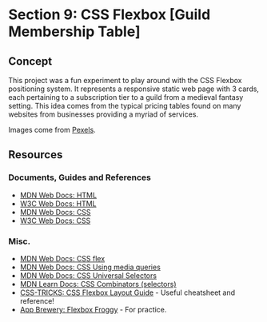 # Section 9: CSS Flexbox [Guild Membership Table]

## Concept

This project was a fun experiment to play around with the CSS Flexbox positioning system. It represents a responsive static web page with 3 cards, each pertaining to a subscription tier to a guild from a medieval fantasy setting. This idea comes from the typical pricing tables found on many websites from businesses providing a myriad of services.

Images come from [Pexels](https://www.pexels.com/pt-br/).

## Resources

### Documents, Guides and References

- [MDN Web Docs: HTML](https://developer.mozilla.org/en-US/docs/Web/HTML)
- [W3C Web Docs: HTML](https://www.w3schools.com/html/default.asp)
- [MDN Web Docs: CSS](https://developer.mozilla.org/en-US/docs/Web/CSS)
- [W3C Web Docs: CSS](https://www.w3schools.com/w3css/default.asp)

### Misc.

- [MDN Web Docs: CSS flex](https://developer.mozilla.org/en-US/docs/Web/CSS/flex)
- [MDN Web Docs: CSS Using media queries](https://developer.mozilla.org/en-US/docs/Web/CSS/CSS_media_queries/Using_media_queries)
- [MDN Web Docs: CSS Universal Selectors](https://developer.mozilla.org/en-US/docs/Web/CSS/Universal_selectors)
- [MDN Learn Docs: CSS Combinators (selectors)](https://developer.mozilla.org/en-US/docs/Learn/CSS/Building_blocks/Selectors/Combinators)
- [CSS-TRICKS: CSS Flexbox Layout Guide](https://css-tricks.com/snippets/css/a-guide-to-flexbox/) - Useful cheatsheet and reference!
- [App Brewery: Flexbox Froggy](https://appbrewery.github.io/flexboxfroggy/) - For practice.